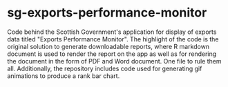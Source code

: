 # sg-exports-performance-monitor
Code behind the Scottish Government's application for display of exports data titled "Exports Performance Monitor".  The highlight of the code is the original solution to generate downloadable reports, where R markdown document is used to render the report on the app as well as for rendering the document in the form of PDF and Word document. One file to rule them all. Additionally, the repository includes code used for generating gif animations to produce a rank bar chart.
